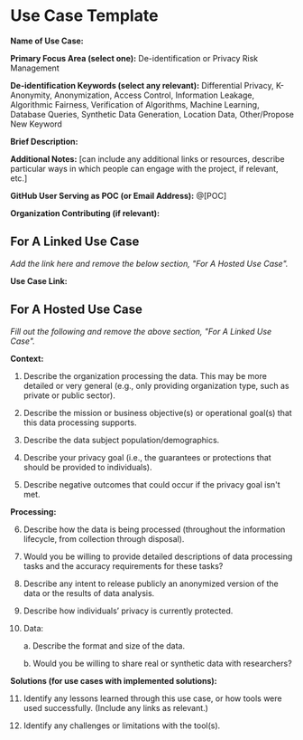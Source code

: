 # Use Case Template

**Name of Use Case:**

**Primary Focus Area (select one):** De-identification or Privacy Risk Management

**De-identification Keywords (select any relevant):** Differential Privacy, K-Anonymity, Anonymization, Access Control, Information Leakage, Algorithmic Fairness, Verification of Algorithms, Machine Learning, Database Queries, Synthetic Data Generation, Location Data, Other/Propose New Keyword

**Brief Description:**

**Additional Notes:** [can include any additional links or resources, describe particular ways in which people can engage with the project, if relevant, etc.]

**GitHub User Serving as POC (or Email Address):** @[POC]

**Organization Contributing (if relevant):**

## For A Linked Use Case
*Add the link here and remove the below section, "For A Hosted Use Case".*

**Use Case Link:**

## For A Hosted Use Case
*Fill out the following and remove the above section, "For A Linked Use Case".*

**Context:**

1. Describe the organization processing the data. This may be more detailed or very general (e.g., only providing organization type, such as private or public sector).

2. Describe the mission or business objective(s) or operational goal(s) that this data processing supports.

3. Describe the data subject population/demographics.

4. Describe your privacy goal (i.e., the guarantees or protections that should be provided to individuals).

5. Describe negative outcomes that could occur if the privacy goal isn't met.

**Processing:**

6. Describe how the data is being processed (throughout the information lifecycle, from collection through disposal).

7. Would you be willing to provide detailed descriptions of data processing tasks and the accuracy requirements for these tasks?

8. Describe any intent to release publicly an anonymized version of the data or the results of data analysis.

9. Describe how individuals’ privacy is currently protected.

10. Data:

	a. Describe the format and size of the data.

	b. Would you be willing to share real or synthetic data with researchers?

**Solutions (for use cases with implemented solutions):**

11. Identify any lessons learned through this use case, or how tools were used successfully. (Include any links as relevant.)

12. Identify any challenges or limitations with the tool(s).
